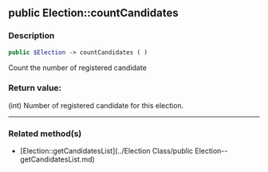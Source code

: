 ## public Election::countCandidates

### Description    

```php
public $Election -> countCandidates ( )
```

Count the number of registered candidate    


### Return value:   

(int) Number of registered candidate for this election.


---------------------------------------

### Related method(s)      

* [Election::getCandidatesList](../Election Class/public Election--getCandidatesList.md)    
